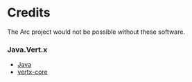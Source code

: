 # Credits
The Arc project would not be possible without these software.

### Java.Vert.x
- [Java](https://www.wikipedia.org/wiki/Java_\(programming_language\))
- [vertx-core](https://github.com/eclipse-vertx/vert.x)
